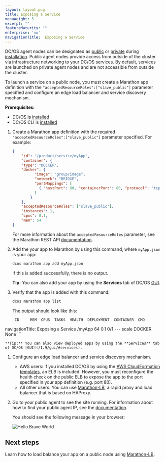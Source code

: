 ```yaml
---
layout: layout.pug
title: Exposing a Service
menuWeight: 5
excerpt: ""
featureMaturity: ""
enterprise: 'no'
navigationTitle:  Exposing a Service
---
```


<!-- This source repo for this topic is https://github.com/dcos/dcos-docs -->


DC/OS agent nodes can be designated as [public](/1.9/overview/concepts/#public-agent-node) or [private](/1.9/overview/concepts/#private) during [installation](/1.9/installing/). Public agent nodes provide access from outside of the cluster via infrastructure networking to your DC/OS services. By default, services are launched on private agent nodes and are not accessible from outside the cluster.
 
To launch a service on a public node, you must create a Marathon app definition with the `"acceptedResourceRoles":["slave_public"]` parameter specified and configure an edge load balancer and service discovery mechanism.

**Prerequisites:**

* DC/OS is [installed](/1.9/installing/)
* DC/OS CLI is [installed](/1.9/cli/install/)

1.  Create a Marathon app definition with the required `"acceptedResourceRoles":["slave_public"]` parameter specified. For example:

    ```json
    {
        "id": "/product/service/myApp",
        "container": {
        "type": "DOCKER",
        "docker": {
              "image": "group/image",
              "network": "BRIDGE",
              "portMappings": [
                { "hostPort": 80, "containerPort": 80, "protocol": "tcp"}
              ]
            }
        },
        "acceptedResourceRoles": ["slave_public"],
        "instances": 1,
        "cpus": 0.1,
        "mem": 64
    }
    ```

    For more information about the `acceptedResourceRoles` parameter, see the Marathon REST API [documentation](/1.9/deploying-services/marathon-api/).

1.  Add the your app to Marathon by using this command, where `myApp.json` is your app:

    ```bash
    dcos marathon app add myApp.json
    ```

    If this is added successfully, there is no output.
    
     **Tip:** You can also add your app by using the **Services** tab of DC/OS [GUI](/1.9/gui/#services). 

1.  Verify that the app is added with this command:

    ```bash
    dcos marathon app list
    ```
    
    The output should look like this:
    
    ```bash
     ID     MEM  CPUS  TASKS  HEALTH  DEPLOYMENT  CONTAINER  CMD
navigationTitle:  Exposing a Service
    /myApp   64  0.1    0/1    ---      scale       DOCKER   None
    ```
    
    **Tip:** You can also view deployed apps by using the **Services** tab of DC/OS [GUI](/1.9/gui/#services).

1.  Configure an edge load balancer and service discovery mechanism. 

    - AWS users: If you installed DC/OS by using the [AWS CloudFormation templates](/1.9/installing/cloud/aws/), an ELB is included. However, you must reconfigure the health check on the public ELB to expose the app to the port specified in your app definition (e.g. port 80).
    - All other users: You can use [Marathon-LB](/1.9/networking/marathon-lb/), a rapid proxy and load balancer that is based on HAProxy. 

1.  Go to your public agent to see the site running. For information about how to find your public agent IP, see the [documentation](/1.9/administering-clusters/locate-public-agent/).

    You should see the following message in your browser: 
    
    ![Hello Brave World](/1.9/img/helloworld.png)
    
## Next steps

Learn how to load balance your app on a public node using [Marathon-LB](/1.9/networking/marathon-lb/marathon-lb-basic-tutorial/).
